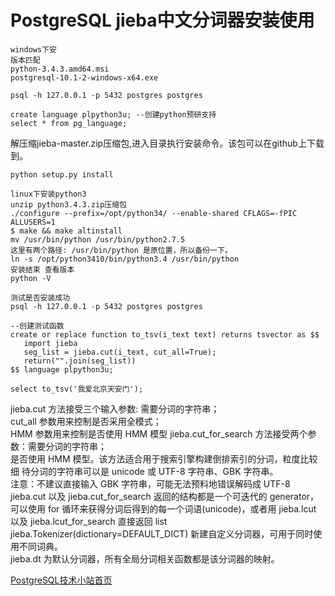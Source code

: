 # PostgreSQL jieba中文分词器安装使用
```
windows下安
版本匹配
python-3.4.3.amd64.msi
postgresql-10.1-2-windows-x64.exe

psql -h 127.0.0.1 -p 5432 postgres postgres

create language plpython3u; --创建python预研支持
select * from pg_language;
```
解压缩jieba-master.zip压缩包,进入目录执行安装命令。该包可以在github上下载到。<br/>

```
python setup.py install

linux下安装python3
unzip python3.4.3.zip压缩包
./configure --prefix=/opt/python34/ --enable-shared CFLAGS=-fPIC ALLUSERS=1
$ make && make altinstall
mv /usr/bin/python /usr/bin/python2.7.5
这里有两个路径: /usr/bin/python 是原位置，所以备份一下。
ln -s /opt/python3410/bin/python3.4 /usr/bin/python
安装结束 查看版本
python -V
```


```
测试是否安装成功
psql -h 127.0.0.1 -p 5432 postgres postgres

--创建测试函数
create or replace function to_tsv(i_text text) returns tsvector as $$    
   import jieba
   seg_list = jieba.cut(i_text, cut_all=True);
   return("".join(seg_list))
$$ language plpython3u;

select to_tsv('我爱北京天安门');
```

jieba.cut 方法接受三个输入参数: 需要分词的字符串；<br/>
cut_all 参数用来控制是否采用全模式；<br/>HMM 参数用来控制是否使用 HMM 模型
jieba.cut_for_search 方法接受两个参数：需要分词的字符串；<br/>是否使用 HMM 模型。该方法适合用于搜索引擎构建倒排索引的分词，粒度比较细
待分词的字符串可以是 unicode 或 UTF-8 字符串、GBK 字符串。<br/>注意：不建议直接输入 GBK 字符串，可能无法预料地错误解码成 UTF-8
jieba.cut 以及 jieba.cut_for_search 返回的结构都是一个可迭代的 generator，可以使用 for 循环来获得分词后得到的每一个词语(unicode)，或者用
jieba.lcut 以及 jieba.lcut_for_search 直接返回 list
jieba.Tokenizer(dictionary=DEFAULT_DICT) 新建自定义分词器，可用于同时使用不同词典。<br/>jieba.dt 为默认分词器，所有全局分词相关函数都是该分词器的映射。<br/>

[PostgreSQL技术小站首页](https://github.com/cuipengdba/pger/blob/main/README.md)



